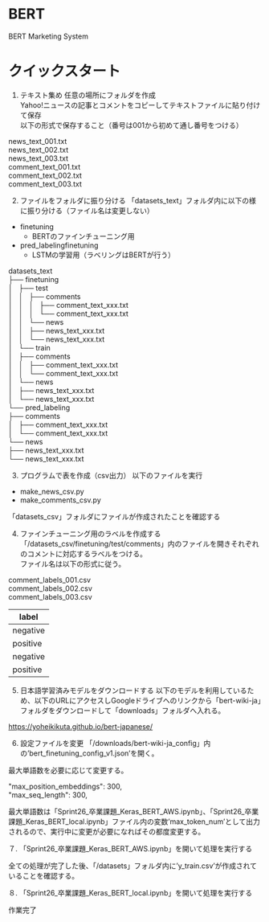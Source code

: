 # BERT
BERT Marketing System
# クイックスタート
1. テキスト集め
任意の場所にフォルダを作成  
Yahoo!ニュースの記事とコメントをコピーしてテキストファイルに貼り付けて保存  
以下の形式で保存すること（番号は001から初めて通し番号をつける）  

news_text_001.txt  
news_text_002.txt  
news_text_003.txt  
comment_text_001.txt  
comment_text_002.txt  
comment_text_003.txt  

2. ファイルをフォルダに振り分ける
「datasets_text」フォルダ内に以下の様に振り分ける（ファイル名は変更しない）  
- finetuning
  - BERTのファインチューニング用
- pred_labelingfinetuning
  - LSTMの学習用（ラベリングはBERTが行う）

datasets_text  
├── finetuning  
│   ├── test  
│   │   ├── comments  
│   │   │   ├── comment_text_xxx.txt  
│   │   │   └── comment_text_xxx.txt  
│   │   └── news  
│   │       ├── news_text_xxx.txt  
│   │       └── news_text_xxx.txt  
│   └── train  
│       ├── comments  
│       │   ├── comment_text_xxx.txt  
│       │   └── comment_text_xxx.txt  
│       └── news  
│           ├── news_text_xxx.txt  
│           └── news_text_xxx.txt  
└── pred_labeling  
    ├── comments  
    │   ├── comment_text_xxx.txt  
    │   └── comment_text_xxx.txt  
    └── news  
        ├── news_text_xxx.txt  
        └── news_text_xxx.txt  

3. プログラムで表を作成（csv出力）
以下のファイルを実行
- make_news_csv.py
- make_comments_csv.py

「datasets_csv」フォルダにファイルが作成されたことを確認する

4. ファインチューニング用のラベルを作成する
「/datasets_csv/finetuning/test/comments」内のファイルを開きそれぞれのコメントに対応するラベルをつける。  
ファイル名は以下の形式に従う。

comment_labels_001.csv  
comment_labels_002.csv  
comment_labels_003.csv  

|  label  |
| ---- |
|  negative  |
|  positive  |
|  negative  |
|  positive  |

5. 日本語学習済みモデルをダウンロードする
以下のモデルを利用しているため、以下のURLにアクセスしGoogleドライブへのリンクから「bert-wiki-ja」フォルダをダウンロードして「downloads」フォルダへ入れる。

https://yoheikikuta.github.io/bert-japanese/


6. 設定ファイルを変更
「/downloads/bert-wiki-ja_config」内の’bert_finetuning_config_v1.json’を開く。  

最大単語数を必要に応じて変更する。  

"max_position_embeddings": 300,  
"max_seq_length": 300,  

最大単語数は「Sprint26_卒業課題_Keras_BERT_AWS.ipynb」、「Sprint26_卒業課題_Keras_BERT_local.ipynb」ファイル内の変数’max_token_num’として出力されるので、実行中に変更が必要になればその都度変更する。


７. 「Sprint26_卒業課題_Keras_BERT_AWS.ipynb」を開いて処理を実行する

全ての処理が完了した後、「/datasets」フォルダ内に’y_train.csv’が作成されていることを確認する。

８. 「Sprint26_卒業課題_Keras_BERT_local.ipynb」を開いて処理を実行する

作業完了
